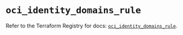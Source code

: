 # `oci_identity_domains_rule`

Refer to the Terraform Registry for docs: [`oci_identity_domains_rule`](https://registry.terraform.io/providers/hashicorp/oci/7.19.0/docs/resources/identity_domains_rule).

